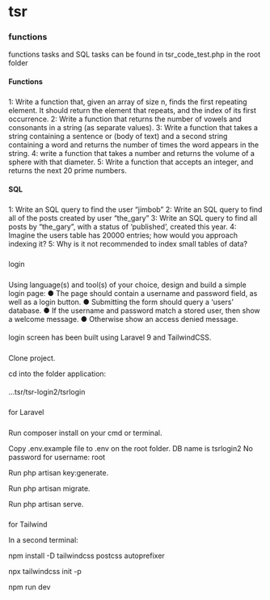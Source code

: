 # tsr

### functions

functions tasks and SQL tasks can be found in tsr_code_test.php in the root folder

#### Functions

#####

1:  Write a function that, given an array of size n, finds the first repeating element. It should return the element that repeats, and the index of its first occurrence.
2: Write a function that returns the number of vowels and consonants in a string (as separate values).
3: Write a function that takes a string containing a sentence or (body of text) and a second string containing a word and returns the number of times the word appears in the string.
4: write a function that takes a number and returns the volume of a sphere with that diameter.
5: Write a function that accepts an integer, and returns the next 20 prime numbers.

#### SQL

#####

1: Write an SQL query to find the user “jimbob”
2: Write an SQL query to find all of the posts created by user “the_gary”
3: Write an SQL query to find all posts by “the_gary”, with a status of ‘published’, created this year.
4: Imagine the users table has 20000 entries; how would you approach indexing it?
5: Why is it not recommended to index small tables of data?

### 

login

#####

Using language(s) and tool(s) of your choice, design and build a simple login page:
● The page should contain a username and password field, as well as a login button.
● Submitting the form should query a ‘users’ database.
● If the username and password match a stored user, then show a welcome message.
● Otherwise show an access denied message.

####

login screen has been built using Laravel 9 and TailwindCSS.

#####

Clone project.

cd into the folder application: 

####

...tsr/tsr-login2/tsrlogin
    
### 

for Laravel

#####

Run composer install on your cmd or terminal.

Copy .env.example file to .env on the root folder. DB name is tsrlogin2 No password for username: root

Run php artisan key:generate.

Run php artisan migrate.

Run php artisan serve.

    
### 

for Tailwind

In a second terminal:

npm install -D tailwindcss postcss autoprefixer

npx tailwindcss init -p

npm run dev

